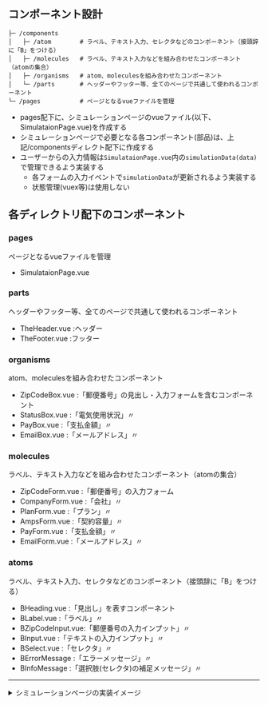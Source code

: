 ## コンポーネント設計

```
├─ /components
│   ├─ /atom        # ラベル、テキスト入力、セレクタなどのコンポーネント（接頭辞に「B」をつける）
│   ├─ /molecules   # ラベル、テキスト入力などを組み合わせたコンポーネント（atomの集合）
│   ├─ /organisms   # atom、moleculesを組み合わせたコンポーネント
│   └─ /parts       # ヘッダーやフッター等、全てのページで共通して使われるコンポーネント
└─ /pages           # ページとなるvueファイルを管理
```

- pages配下に、シミュレーションページのvueファイル(以下、SimulataionPage.vue)を作成する
- シミュレーションページで必要となる各コンポーネント(部品)は、上記/componentsディレクト配下に作成する
- ユーザーからの入力情報は`SimulataionPage.vue`内の`simulationData(data)`で管理できるよう実装する
  - 各フォームの入力イベントで`simulationData`が更新されるよう実装する
  - 状態管理(vuex等)は使用しない

## 各ディレクトリ配下のコンポーネント

### pages

ページとなるvueファイルを管理

- SimulataionPage.vue

### parts

ヘッダーやフッター等、全てのページで共通して使われるコンポーネント

- TheHeader.vue :ヘッダー
- TheFooter.vue :フッター

### organisms

atom、moleculesを組み合わせたコンポーネント

- ZipCodeBox.vue :「郵便番号」の見出し・入力フォームを含むコンポーネント
- StatusBox.vue :「電気使用状況」〃
- PayBox.vue :「支払金額」〃
- EmailBox.vue :「メールアドレス」〃

### molecules

ラベル、テキスト入力などを組み合わせたコンポーネント（atomの集合）

- ZipCodeForm.vue :「郵便番号」の入力フォーム
- CompanyForm.vue :「会社」〃
- PlanForm.vue :「プラン」〃
- AmpsForm.vue :「契約容量」〃
- PayForm.vue :「支払金額」〃
- EmailForm.vue :「メールアドレス」〃

### atoms

ラベル、テキスト入力、セレクタなどのコンポーネント（接頭辞に「B」をつける）

- BHeading.vue :「見出し」を表すコンポーネント
- BLabel.vue :「ラベル」〃
- BZipCodeInput.vue:「郵便番号の入力インプット」〃
- BInput.vue :「テキストの入力インプット」〃
- BSelect.vue :「セレクタ」〃
- BErrorMessage :「エラーメッセージ」〃
- BInfoMessage :「選択肢(セレクタ)の補足メッセージ」〃

---

<details><summary>シミュレーションページの実装イメージ</summary><div>

![image](https://user-images.githubusercontent.com/18192657/147875163-720a5351-d5d4-4253-809b-3989939610a9.png)

</div></details>
